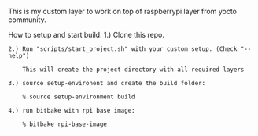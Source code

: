 This is my custom layer to work on top of raspberrypi layer from yocto community.

How to setup and start build:
    1.) Clone this repo.

    2.) Run "scripts/start_project.sh" with your custom setup. (Check "--help")

        This will create the project directory with all required layers

    3.) source setup-environent and create the build folder:

        % source setup-environment build

    4.) run bitbake with rpi base image:

        % bitbake rpi-base-image

